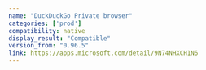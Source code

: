 ```yaml
---
name: "DuckDuckGo Private browser"
categories: ['prod']
compatibility: native
display_result: "Compatible"
version_from: "0.96.5"
link: https://apps.microsoft.com/detail/9N74NHXCH1N6
---
```

